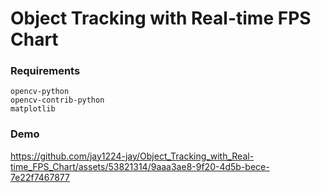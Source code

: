 # Object Tracking with Real-time FPS Chart

### Requirements
```
opencv-python
opencv-contrib-python
matplotlib
```

### Demo

https://github.com/jay1224-jay/Object_Tracking_with_Real-time_FPS_Chart/assets/53821314/9aaa3ae8-9f20-4d5b-bece-7e22f7467877


